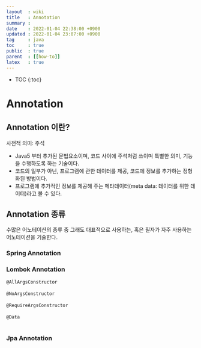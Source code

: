 ```yaml
---
layout  : wiki
title   : Annotation
summary :
date    : 2022-01-04 22:38:00 +0900
updated : 2022-01-04 23:07:00 +0900
tag     : java
toc     : true
public  : true
parent  : [[how-to]]
latex   : true
---
```

* TOC
{:toc}

# Annotation

## Annotation 이란?

사전적 의미: 주석

- Java5 부터 추가된 문법요소이며, 코드 사이에 주석처럼 쓰이며 특별한 의미, 기능을 수행하도록 하는 기술이다.
- 코드의 일부가 아닌, 프로그램에 관한 데이터를 제공, 코드에 정보를 추가하는 정형화된 방법이다.
- 프로그램에 추가적인 정보를 제공해 주는 메타데이터(meta data: 데이터를 위한 데이터)라고 볼 수 있다.

## Annotation 종류
수많은 어노테이션의 종류 중 그래도 대표적으로 사용하는, 혹은 필자가 자주 사용하는 어노테이션을 기술한다.

### Spring Annotation

### Lombok Annotation
`@AllArgsConstructor`
<br><br>
`@NoArgsConstructor`
<br><br>
`@RequireArgsConstructor`
<br><br>
`@Data`
<br><br>

### Jpa Annotation
